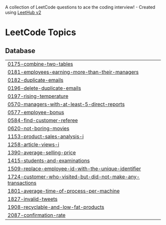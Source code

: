 A collection of LeetCode questions to ace the coding interview! - Created using [LeetHub v2](https://github.com/arunbhardwaj/LeetHub-2.0)
<!---LeetCode Topics Start-->
# LeetCode Topics
## Database
|  |
| ------- |
| [0175-combine-two-tables](https://github.com/YuvarajKate/LeetCode-SQL/tree/master/0175-combine-two-tables) |
| [0181-employees-earning-more-than-their-managers](https://github.com/YuvarajKate/LeetCode-SQL/tree/master/0181-employees-earning-more-than-their-managers) |
| [0182-duplicate-emails](https://github.com/YuvarajKate/LeetCode-SQL/tree/master/0182-duplicate-emails) |
| [0196-delete-duplicate-emails](https://github.com/YuvarajKate/LeetCode-SQL/tree/master/0196-delete-duplicate-emails) |
| [0197-rising-temperature](https://github.com/YuvarajKate/LeetCode-SQL/tree/master/0197-rising-temperature) |
| [0570-managers-with-at-least-5-direct-reports](https://github.com/YuvarajKate/LeetCode-SQL/tree/master/0570-managers-with-at-least-5-direct-reports) |
| [0577-employee-bonus](https://github.com/YuvarajKate/LeetCode-SQL/tree/master/0577-employee-bonus) |
| [0584-find-customer-referee](https://github.com/YuvarajKate/LeetCode-SQL/tree/master/0584-find-customer-referee) |
| [0620-not-boring-movies](https://github.com/YuvarajKate/LeetCode-SQL/tree/master/0620-not-boring-movies) |
| [1153-product-sales-analysis-i](https://github.com/YuvarajKate/LeetCode-SQL/tree/master/1153-product-sales-analysis-i) |
| [1258-article-views-i](https://github.com/YuvarajKate/LeetCode-SQL/tree/master/1258-article-views-i) |
| [1390-average-selling-price](https://github.com/YuvarajKate/LeetCode-SQL/tree/master/1390-average-selling-price) |
| [1415-students-and-examinations](https://github.com/YuvarajKate/LeetCode-SQL/tree/master/1415-students-and-examinations) |
| [1509-replace-employee-id-with-the-unique-identifier](https://github.com/YuvarajKate/LeetCode-SQL/tree/master/1509-replace-employee-id-with-the-unique-identifier) |
| [1724-customer-who-visited-but-did-not-make-any-transactions](https://github.com/YuvarajKate/LeetCode-SQL/tree/master/1724-customer-who-visited-but-did-not-make-any-transactions) |
| [1801-average-time-of-process-per-machine](https://github.com/YuvarajKate/LeetCode-SQL/tree/master/1801-average-time-of-process-per-machine) |
| [1827-invalid-tweets](https://github.com/YuvarajKate/LeetCode-SQL/tree/master/1827-invalid-tweets) |
| [1908-recyclable-and-low-fat-products](https://github.com/YuvarajKate/LeetCode-SQL/tree/master/1908-recyclable-and-low-fat-products) |
| [2087-confirmation-rate](https://github.com/YuvarajKate/LeetCode-SQL/tree/master/2087-confirmation-rate) |
<!---LeetCode Topics End-->